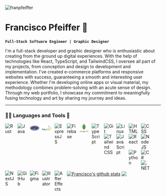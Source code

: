 <p align="left"> <img src="https://komarev.com/ghpvc/?username=franpfeiffer&label=Profile%20views&color=fd81a5&style=flat" alt="franpfeiffer" /> </p>

### <h1> Francisco Pfeiffer 🦀</h1>

**` Full-Stack Software Engineer | Graphic Designer `**

I'm a full-stack developer and graphic designer who is enthusiastic about creating from the ground up digital experiences. With the help of technologies like React, TypeScript, and TailwindCSS, I oversee all part of my projects, from conception and design to development and implementation. I've created e-commerce platforms and responsive websites with success, guaranteeing a smooth and interesting user experience. Whether I'm developing online apps or visual material, my methodology combines problem-solving with an acute sense of design. Through my web portfolio, I showcase my commitment to meaningfully fusing technology and art by sharing my journey and ideas.

---

### 💪🏻 Languages and Tools 🦀

<img align="left" alt="Rust" width="30px" style="padding-right:10px;" src="https://upload.wikimedia.org/wikipedia/commons/0/0f/Original_Ferris.svg"/>
<img align="left" alt="Java" width="30px" style="padding-right:10px;" src="https://cdn.jsdelivr.net/gh/devicons/devicon/icons/java/java-original.svg"/>
<img align="left" alt="PHP" width="30px" style="padding-right:10px;" src="https://raw.githubusercontent.com/devicons/devicon/master/icons/php/php-original.svg"/>
<img align="left" alt="MySQL" width="30px" style="padding-right:10px;" src="https://raw.githubusercontent.com/devicons/devicon/master/icons/mysql/mysql-original-wordmark.svg"/>
<img align="left" alt="ExpressJS" width="30px" style="padding-right:10px;" src="https://youteam.io/blog/wp-content/uploads/2022/04/expressjs_logo.png"/>
<img align="left" alt="Firebase" width="30px" style="padding-right:10px;" src="https://www.vectorlogo.zone/logos/firebase/firebase-icon.svg"/>
<img align="left" alt="MongoDB" width="30px" style="padding-right:10px;" src="https://raw.githubusercontent.com/devicons/devicon/master/icons/mongodb/mongodb-original-wordmark.svg"/>
<img align="left" alt="TypeScript" width="30px" style="padding-right:10px;" src="https://cdn.jsdelivr.net/gh/devicons/devicon/icons/typescript/typescript-plain.svg" />
<img align="left" alt="Git" width="30px" style="padding-right:10px;" src="https://cdn.jsdelivr.net/gh/devicons/devicon/icons/git/git-original.svg" />
<img align="left" alt="Linux" width="30px" style="padding-right:10px;" src="https://cdn.jsdelivr.net/gh/devicons/devicon/icons/linux/linux-original.svg" />
<img align="left" alt="HTML" width="30px" style="padding-right:10px;" src="https://cdn.jsdelivr.net/gh/devicons/devicon/icons/html5/html5-plain.svg" />
<img align="left" alt="CSS" width="30px" style="padding-right:10px;" src="https://cdn.jsdelivr.net/gh/devicons/devicon/icons/css3/css3-plain.svg" />
<br />
<br />
<img align="left" alt="Tailwind CSS" width="30px" style="padding-right:10px;" src="https://cdn.jsdelivr.net/gh/devicons/devicon@v2.16.0/icons/tailwindcss/tailwindcss-original.svg" />
<img align="left" alt="JavaScript" width="30px" style="padding-right:10px;" src="https://cdn.jsdelivr.net/gh/devicons/devicon/icons/javascript/javascript-plain.svg" />
<img align="left" alt="React" width="30px" style="padding-right:10px;" src="https://cdn.jsdelivr.net/gh/devicons/devicon/icons/react/react-original.svg" />
<img align="left" alt="NodeJS" width="30px" style="padding-right:10px;" src="https://cdn.jsdelivr.net/gh/devicons/devicon/icons/nodejs/nodejs-original.svg" />
<img align="left" alt="Python" width="30px" style="padding-right:10px;" src="https://cdn.jsdelivr.net/gh/devicons/devicon/icons/python/python-plain.svg" />
<img align="left" alt="C#" width="30px" style="padding-right:10px;" src="https://cdn.jsdelivr.net/gh/devicons/devicon@v2.16.0/icons/csharp/csharp-original.svg" />
<img align="left" alt=".NET" width="30px" style="padding-right:10px;" src="https://neosmart.net/blog/wp-content/uploads/2019/06/dot-NET-Core.png" />
<img align="left" alt="NextJS" width="30px" style="padding-right:10px;" src="https://media.graphassets.com/VKHHNvEETYqZRkqgjybc" />
<img align="left" alt="GitHub" width="30px" style="padding-right:10px;" src="https://cdn.jsdelivr.net/gh/devicons/devicon/icons/github/github-original.svg" />
<img align="left" alt="Figma" width="30px" style="padding-right:10px;" src="https://www.vectorlogo.zone/logos/figma/figma-icon.svg" />
<img align="left" alt="Illustrator" width="30px" style="padding-right:10px;" src="https://upload.wikimedia.org/wikipedia/commons/f/fb/Adobe_Illustrator_CC_icon.svg" />
<img align="left" alt="AfterEffects" width="30px" style="padding-right:10px;" src="https://upload.wikimedia.org/wikipedia/commons/c/cb/Adobe_After_Effects_CC_icon.svg" />

<br />
<br />
<br />

<a href="https://github-readme-stats.vercel.app/api?username=franpfeiffer&show_icons=true&include_all_commits=true&theme=rose_pine&hide_border=true"><img align="center" src="https://github-readme-stats.vercel.app/api?username=franpfeiffer&show_icons=true&include_all_commits=true&theme=rose_pine&hide_border=true" alt="Francisco's github stats" /></a>     <a href="https://github-readme-stats.vercel.app/api/top-langs/?username=franpfeiffer&layout=compact&theme=rose_pine&hide_border=true"><img align="center" src="https://github-readme-stats.vercel.app/api/top-langs/?username=franpfeiffer&layout=compact&theme=rose_pine&hide_border=true" /></a>

[website]: https://franciscopfeiffer.vercel.app/
[twitter]: https://x.com/frapfeiffer/
